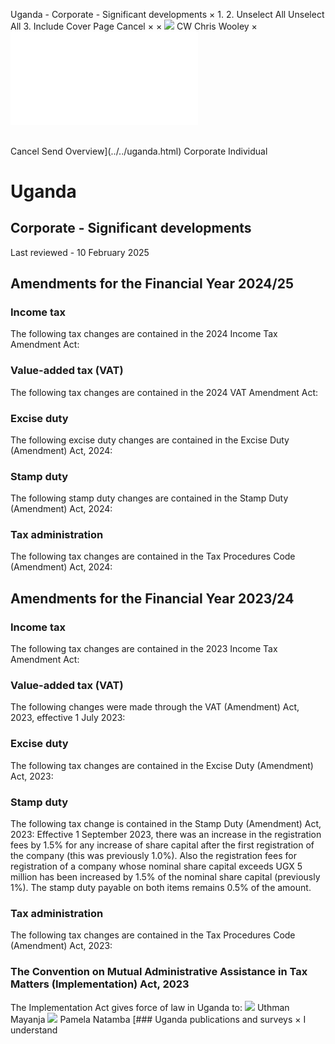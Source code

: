 Uganda - Corporate - Significant developments
×
1.
2.
Unselect All
Unselect All
3.
Include Cover Page
Cancel
×
×
![](../../-/media/world-wide-tax-summaries/attachments/global---chris-wooley.ashx%3Frev=ac5e5f3223b34096b1afc2a6009c7320&revision=ac5e5f32-23b3-4096-b1af-c2a6009c7320&hash=859B7ADC84DC2CBEC9760E9E6EE7DE6D0A8BFCDF)
CW
Chris Wooley
×
![](significant-developments.html)
######
Cancel
Send
Overview](../../uganda.html)
Corporate
Individual
# Uganda
## Corporate - Significant developments
Last reviewed - 10 February 2025
## Amendments for the Financial Year 2024/25
### Income tax
The following tax changes are contained in the 2024 Income Tax Amendment Act:
### Value-added tax (VAT)
The following tax changes are contained in the 2024 VAT Amendment Act:
### Excise duty
The following excise duty changes are contained in the Excise Duty (Amendment) Act, 2024:
### Stamp duty
The following stamp duty changes are contained in the Stamp Duty (Amendment) Act, 2024:
### Tax administration
The following tax changes are contained in the Tax Procedures Code (Amendment) Act, 2024:
## Amendments for the Financial Year 2023/24
### Income tax
The following tax changes are contained in the 2023 Income Tax Amendment Act:
### Value-added tax (VAT)
The following changes were made through the VAT (Amendment) Act, 2023, effective 1 July 2023:
### Excise duty
The following tax changes are contained in the Excise Duty (Amendment) Act, 2023:
### Stamp duty
The following tax change is contained in the Stamp Duty (Amendment) Act, 2023:
Effective 1 September 2023, there was an increase in the registration fees by 1.5% for any increase of share capital after the first registration of the company (this was previously 1.0%). Also the registration fees for registration of a company whose nominal share capital exceeds UGX 5 million has been increased by 1.5% of the nominal share capital (previously 1%). The stamp duty payable on both items remains 0.5% of the amount.
### Tax administration
The following tax changes are contained in the Tax Procedures Code (Amendment) Act, 2023:
### The Convention on Mutual Administrative Assistance in Tax Matters (Implementation) Act, 2023
The Implementation Act gives force of law in Uganda to:
![](../../-/media/world-wide-tax-summaries/ugandauthman-mayanjauganda--uthman-mayanjajpg20220825082808615.ashx%3Frev=5580cdd659da41549cf54c610e73bb27&revision=5580cdd6-59da-4154-9cf5-4c610e73bb27&hash=09353EA8982620DCB3060C24AAA75B2F0AA79565)
Uthman Mayanja
![](../../-/media/world-wide-tax-summaries/ugandapamela-natambauganda--pamela-natambajpg20220825083245222.ashx%3Frev=f0638058c07c4139ab2b5b15d9f3e38f&revision=f0638058-c07c-4139-ab2b-5b15d9f3e38f&hash=0D54CBBE0F6A1CFC9A0CEC073A218A6064BA99CD)
Pamela Natamba
[### Uganda publications and surveys
×
I understand